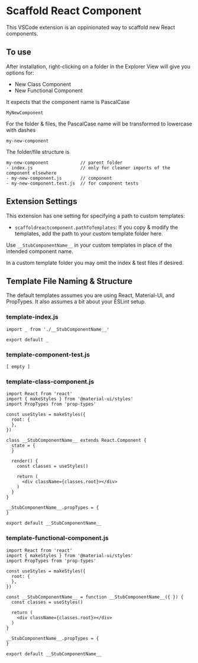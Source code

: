 # Scaffold React Component

This VSCode extension is an oppinionated way to scaffold new React components.

## To use

After installation, right-clicking on a folder in the Explorer View will give you options for:

- New Class Component
- New Functional Component

It expects that the component name is PascalCase

`MyNewComponent`

For the folder & files, the PascalCase name will be transformed to lowercase with dashes

`my-new-component`

The folder/file structure is

```
my-new-component            // parent folder
- index.js                  // only for cleaner imports of the component elsewhere
- my-new-component.js       // component
- my-new-component.test.js  // for component tests
```

## Extension Settings

This extension has one setting for specifying a path to custom templates:

* `scaffoldreactcomponent.pathToTemplates`: If you copy & modify the templates, add the path to your custom template folder here.

Use `__StubComponentName__` in your custom templates in place of the intended component name. 

In a custom template folder you may omit the index & test files if desired.

## Template File Naming & Structure

The default templates assumes you are using React, Material-UI, and PropTypes. It also assumes a bit about your ESLint setup.

### template-index.js

```
import _ from './__StubComponentName__'

export default _
```

### template-component-test.js

```
[ empty ]
```

### template-class-component.js

```
import React from 'react'
import { makeStyles } from '@material-ui/styles'
import PropTypes from 'prop-types'

const useStyles = makeStyles({
  root: {
  },
})

class __StubComponentName__ extends React.Component {
  state = {
  }

  render() {
    const classes = useStyles()
  
    return (
      <div className={classes.root}></div>
    )
  }
}

__StubComponentName__.propTypes = {
}

export default __StubComponentName__
```

### template-functional-component.js

```
import React from 'react'
import { makeStyles } from '@material-ui/styles'
import PropTypes from 'prop-types'

const useStyles = makeStyles({
  root: {
  },
})

const __StubComponentName__ = function __StubComponentName__({ }) {
  const classes = useStyles()

  return (
    <div className={classes.root}></div>
  )
}

__StubComponentName__.propTypes = {
}

export default __StubComponentName__
```
